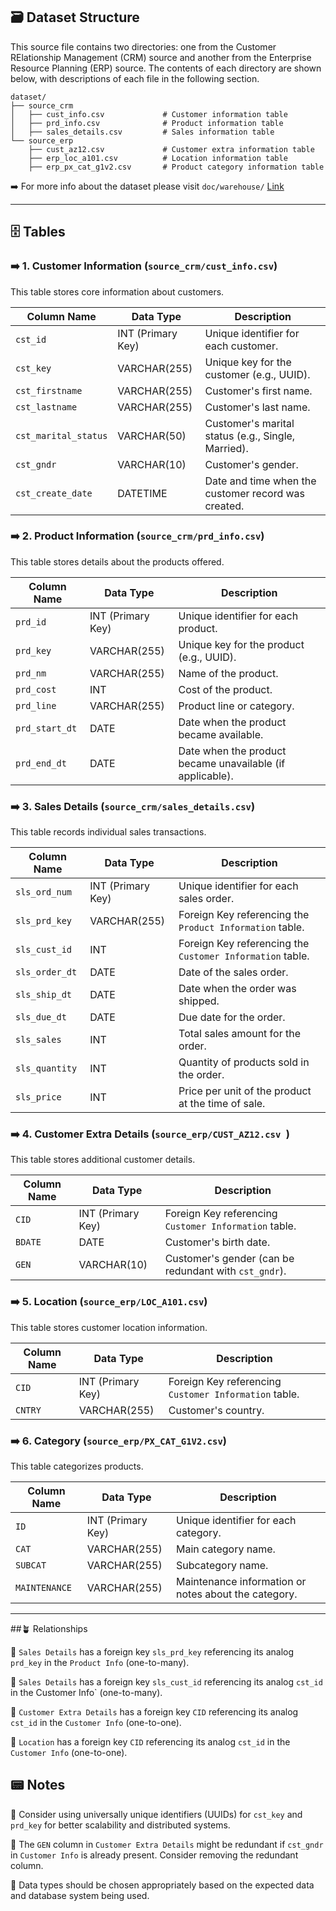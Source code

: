 
## 🗃️ Dataset Structure

This source file contains two directories: one from the Customer RElationship Management (CRM) source and another from the Enterprise Resource Planning (ERP) source. The contents of each directory are shown below, with descriptions of each file in the following section.

```
dataset/
├── source_crm
│   ├── cust_info.csv             # Customer information table         
│   ├── prd_info.csv              # Product information table
│   ├── sales_details.csv         # Sales information table
└── source_erp
    ├── cust_az12.csv             # Customer extra information table
    ├── erp_loc_a101.csv          # Location information table 
    ├── erp_px_cat_g1v2.csv       # Product category information table
```

➡️ For more info about the dataset please visit `doc/warehouse/` [Link](https://github.com/Rudra-G-23/SQL-Data-Warehouse-Project/tree/main/docs/warehouse)

---

## 🗄️ Tables

### ➡️ 1. Customer Information (`source_crm/cust_info.csv`)

This table stores core information about customers.

| Column Name        | Data Type     | Description                                     |
|-------------------|---------------|-------------------------------------------------|
| `cst_id`          | INT (Primary Key)| Unique identifier for each customer.           |
| `cst_key`         | VARCHAR(255) | Unique key for the customer (e.g., UUID).       |
| `cst_firstname`   | VARCHAR(255) | Customer's first name.                         |
| `cst_lastname`    | VARCHAR(255) | Customer's last name.                          |
| `cst_marital_status`| VARCHAR(50)  | Customer's marital status (e.g., Single, Married).|
| `cst_gndr`        | VARCHAR(10)  | Customer's gender.                             |
| `cst_create_date` | DATETIME     | Date and time when the customer record was created.|

### ➡️ 2. Product Information (`source_crm/prd_info.csv`)

This table stores details about the products offered.

| Column Name   | Data Type     | Description                                     |
|---------------|---------------|-------------------------------------------------|
| `prd_id`      | INT (Primary Key)| Unique identifier for each product.           |
| `prd_key`     | VARCHAR(255) | Unique key for the product (e.g., UUID).       |
| `prd_nm`      | VARCHAR(255) | Name of the product.                           |
| `prd_cost`    | INT       | Cost of the product.                            |
| `prd_line`    | VARCHAR(255) | Product line or category.                       |
| `prd_start_dt`| DATE         | Date when the product became available.         |
| `prd_end_dt`  | DATE         | Date when the product became unavailable (if applicable).|

### ➡️ 3. Sales Details (`source_crm/sales_details.csv`)

This table records individual sales transactions.

| Column Name   | Data Type     | Description                                     |
|---------------|---------------|-------------------------------------------------|
| `sls_ord_num` | INT (Primary Key)| Unique identifier for each sales order.       |
| `sls_prd_key` | VARCHAR(255) | Foreign Key referencing the `Product Information` table.   |
| `sls_cust_id` | INT         | Foreign Key referencing the `Customer Information` table.  |
| `sls_order_dt`| DATE         | Date of the sales order.                        |
| `sls_ship_dt` | DATE         | Date when the order was shipped.                |
| `sls_due_dt`  | DATE         | Due date for the order.                         |
| `sls_sales`   | INT       | Total sales amount for the order.               |
| `sls_quantity`| INT         | Quantity of products sold in the order.         |
| `sls_price`   | INT       | Price per unit of the product at the time of sale.|

### ➡️ 4. Customer Extra Details (`source_erp/CUST_AZ12.csv `)

This table stores additional customer details.

| Column Name | Data Type     | Description                                     |
|-------------|---------------|-------------------------------------------------|
| `CID`       | INT (Primary Key)| Foreign Key referencing `Customer Information` table.  |
| `BDATE`     | DATE         | Customer's birth date.                          |
| `GEN`       | VARCHAR(10)  | Customer's gender (can be redundant with `cst_gndr`).|

### ➡️ 5. Location (`source_erp/LOC_A101.csv`)

This table stores customer location information.

| Column Name | Data Type     | Description                                     |
|-------------|---------------|-------------------------------------------------|
| `CID`       | INT (Primary Key)| Foreign Key referencing `Customer Information` table.  |
| `CNTRY`     | VARCHAR(255) | Customer's country.                             |

### ➡️ 6. Category (`source_erp/PX_CAT_G1V2.csv`)

This table categorizes products.

| Column Name | Data Type     | Description                                     |
|-------------|---------------|-------------------------------------------------|
| `ID`        | INT (Primary Key)| Unique identifier for each category.           |
| `CAT`       | VARCHAR(255) | Main category name.                            |
| `SUBCAT`    | VARCHAR(255) | Subcategory name.                               |
| `MAINTENANCE`| VARCHAR(255) | Maintenance information or notes about the category. |

---

##🪴  Relationships

🔹 `Sales Details` has a foreign key `sls_prd_key` referencing its analog `prd_key` in the `Product Info` (one-to-many).

🔹  `Sales Details` has a foreign key `sls_cust_id` referencing its analog `cst_id` in the Customer Info` (one-to-many).

🔹  `Customer Extra Details` has a foreign key `CID` referencing its analog `cst_id` in the `Customer Info` (one-to-one).

🔹  `Location` has a foreign key `CID` referencing its analog `cst_id` in the `Customer Info` (one-to-one).

## 📟 Notes

🔹  Consider using universally unique identifiers (UUIDs) for `cst_key` and `prd_key` for better scalability and distributed systems.

🔹   The `GEN` column in `Customer Extra Details` might be redundant if `cst_gndr` in `Customer Info` is already present.  Consider removing the redundant column.
  
🔹  Data types should be chosen appropriately based on the expected data and database system being used.
